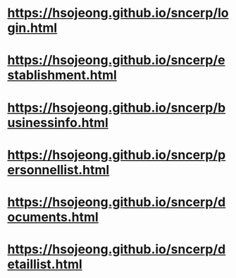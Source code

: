 # https://hsojeong.github.io/sncerp/login.html
# https://hsojeong.github.io/sncerp/establishment.html
# https://hsojeong.github.io/sncerp/businessinfo.html
# https://hsojeong.github.io/sncerp/personnellist.html
# https://hsojeong.github.io/sncerp/documents.html
# https://hsojeong.github.io/sncerp/detaillist.html

